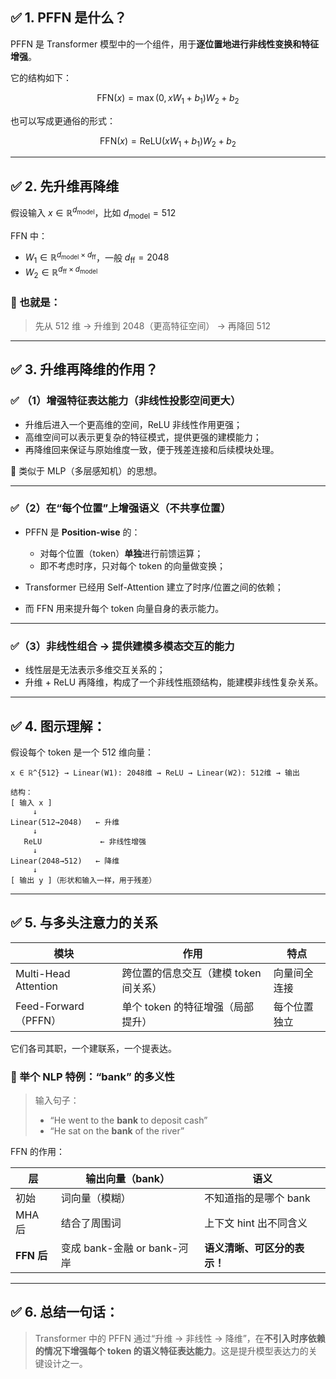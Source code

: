 ## ✅ 1. PFFN 是什么？

PFFN 是 Transformer 模型中的一个组件，用于**逐位置地进行非线性变换和特征增强**。

它的结构如下：

$$
\text{FFN}(x) = \max(0, xW_1 + b_1)W_2 + b_2
$$

也可以写成更通俗的形式：

$$
\text{FFN}(x) = \text{ReLU}(xW_1 + b_1)W_2 + b_2
$$

---

## ✅ 2. **先升维**再降维

假设输入 $x \in \mathbb{R}^{d_{\text{model}}}$，比如 $d_{\text{model}} = 512$

FFN 中：

* $W_1 \in \mathbb{R}^{d_{\text{model}} \times d_{\text{ff}}}$，一般 $d_{\text{ff}} = 2048$
* $W_2 \in \mathbb{R}^{d_{\text{ff}} \times d_{\text{model}}}$

### 📌 也就是：

> 先从 512 维 → 升维到 2048（更高特征空间） → 再降回 512

---

## ✅ 3. 升维再降维的作用？

### ✅ （1）增强特征表达能力（非线性投影空间更大）

* 升维后进入一个更高维的空间，ReLU 非线性作用更强；
* 高维空间可以表示更复杂的特征模式，提供更强的建模能力；
* 再降维回来保证与原始维度一致，便于残差连接和后续模块处理。

📌 类似于 MLP（多层感知机）的思想。

---

### ✅（2）在“每个位置”上增强语义（不共享位置）

* PFFN 是 **Position-wise** 的：

  * 对每个位置（token）**单独**进行前馈运算；
  * 即不考虑时序，只对每个 token 的向量做变换；
* Transformer 已经用 Self-Attention 建立了时序/位置之间的依赖；
* 而 FFN 用来提升每个 token 向量自身的表示能力。

---

### ✅（3）非线性组合 → 提供建模多模态交互的能力

* 线性层是无法表示多维交互关系的；
* 升维 + ReLU 再降维，构成了一个非线性瓶颈结构，能建模非线性复杂关系。

---

## ✅ 4. 图示理解：

假设每个 token 是一个 512 维向量：

```
x ∈ ℝ^{512} → Linear(W1): 2048维 → ReLU → Linear(W2): 512维 → 输出

结构：
[ 输入 x ]
     ↓
Linear(512→2048)   ← 升维
     ↓
   ReLU             ← 非线性增强
     ↓
Linear(2048→512)   ← 降维
     ↓
[ 输出 y ]（形状和输入一样，用于残差）
```

---

## ✅ 5. 与多头注意力的关系

| 模块                   | 作用                     | 特点     |
| -------------------- | ---------------------- | ------ |
| Multi-Head Attention | 跨位置的信息交互（建模 token 间关系） | 向量间全连接 |
| Feed-Forward（PFFN）   | 单个 token 的特征增强（局部提升）   | 每个位置独立 |

它们各司其职，一个建联系，一个提表达。

### 🔁 举个 NLP 特例：“bank” 的多义性

> 输入句子：
>
> * “He went to the **bank** to deposit cash”
> * “He sat on the **bank** of the river”

FFN 的作用：

| 层         | 输出向量（bank）            | 语义               |
| --------- | --------------------- | ---------------- |
| 初始        | 词向量（模糊）               | 不知道指的是哪个 bank    |
| MHA 后     | 结合了周围词                | 上下文 hint 出不同含义   |
| **FFN 后** | 变成 bank-金融 or bank-河岸 | **语义清晰、可区分的表示！** |
---

## ✅ 6. 总结一句话：

> Transformer 中的 PFFN 通过“升维 → 非线性 → 降维”，在**不引入时序依赖的情况下增强每个 token 的语义特征表达能力**。这是提升模型表达力的关键设计之一。




